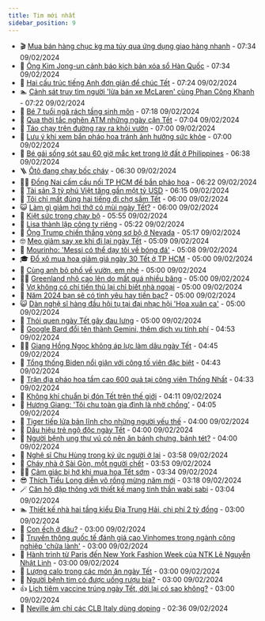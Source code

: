 ```yaml
---
title: Tim mới nhất
sidebar_position: 9
---
```


<!-- vnexpress-tin-moi-nhat:START -->
- 🎬 [Mua bán hàng chục kg ma túy qua ứng dụng giao hàng nhanh](https://vnexpress.net/mua-ban-hang-chuc-kg-ma-tuy-qua-ung-dung-giao-hang-nhanh-4710574.html) - 07:34 09/02/2024
- 🐎 [Ông Kim Jong-un cảnh báo kịch bản xóa sổ Hàn Quốc](https://vnexpress.net/ong-kim-jong-un-canh-bao-kich-ban-xoa-so-han-quoc-4710569.html) - 07:34 09/02/2024
- 🦍 [Hai cấu trúc tiếng Anh đơn giản để chúc Tết](https://vnexpress.net/hai-cau-truc-tieng-anh-don-gian-de-chuc-tet-4710582.html) - 07:24 09/02/2024
- 🏊 [Cảnh sát truy tìm người &#39;lừa bán xe McLaren&#39; cùng Phan Công Khanh](https://vnexpress.net/canh-sat-truy-tim-nguoi-lua-ban-xe-mclaren-cung-phan-cong-khanh-4710567.html) - 07:22 09/02/2024
- 🎊 [Bé 7 tuổi ngã rách tầng sinh môn](https://vnexpress.net/be-7-tuoi-nga-rach-tang-sinh-mon-4710558.html) - 07:18 09/02/2024
- 🎃 [Qua thời tắc nghẽn ATM những ngày cận Tết](https://vnexpress.net/qua-thoi-tac-nghen-atm-nhung-ngay-can-tet-4710123.html) - 07:04 09/02/2024
- 🧰 [Táo chạy trên đường ray ra khỏi vườn](https://vnexpress.net/tao-chay-tren-duong-ray-ra-khoi-vuon-4710403.html) - 07:00 09/02/2024
- 🔭 [Lưu ý khi xem bắn pháo hoa tránh ảnh hưởng sức khỏe](https://vnexpress.net/luu-y-khi-xem-ban-phao-hoa-tranh-anh-huong-suc-khoe-4709983.html) - 07:00 09/02/2024
- 🫶 [Bé gái sống sót sau 60 giờ mắc kẹt trong lở đất ở Philippines](https://vnexpress.net/be-gai-song-sot-sau-60-gio-mac-ket-trong-lo-dat-o-philippines-4710549.html) - 06:38 09/02/2024
- 🪜 [Ôtô đang chạy bốc cháy](https://vnexpress.net/oto-dang-chay-boc-chay-4710564.html) - 06:30 09/02/2024
- 👨‍🏫 [Đồng Nai cấm cầu nối TP HCM để bắn pháo hoa](https://vnexpress.net/dong-nai-cam-cau-noi-tp-hcm-de-ban-phao-hoa-4710554.html) - 06:22 09/02/2024
- 🎊 [Tài sản 3 tỷ phú Việt tăng gần một tỷ USD](https://vnexpress.net/tai-san-3-ty-phu-viet-tang-gan-mot-ty-usd-4710446.html) - 06:15 09/02/2024
- 🎊 [Tôi chỉ mất đúng hai tiếng đi chợ sắm Tết](https://vnexpress.net/toi-chi-mat-dung-hai-tieng-di-cho-sam-tet-4710539.html) - 06:00 09/02/2024
- 😺 [Làm gì giảm hơi thở có mùi ngày Tết?](https://vnexpress.net/lam-gi-giam-hoi-tho-co-mui-ngay-tet-4709963.html) - 06:00 09/02/2024
- 🐘 [Kiệt sức trong chạy bộ](https://vnexpress.net/kiet-suc-trong-chay-bo-4710533.html) - 05:55 09/02/2024
- 🌁 [Lisa thành lập công ty riêng](https://vnexpress.net/lisa-thanh-lap-cong-ty-rieng-4710551.html) - 05:22 09/02/2024
- 🐲 [Ông Trump chiến thắng vòng sơ bộ ở Nevada](https://vnexpress.net/ong-trump-chien-thang-vong-so-bo-o-nevada-4710540.html) - 05:17 09/02/2024
- 🤓 [Mẹo giảm say xe khi đi lại ngày Tết](https://vnexpress.net/meo-giam-say-xe-khi-di-lai-ngay-tet-4710483.html) - 05:09 09/02/2024
- 💪 [Mourinho: &#39;Messi có thể dạy tôi về bóng đá&#39;](https://vnexpress.net/mourinho-messi-co-the-day-toi-ve-bong-da-4710530.html) - 05:08 09/02/2024
- 🎓 [Đổ xô mua hoa giảm giá ngày 30 Tết ở TP HCM](https://vnexpress.net/do-xo-mua-hoa-giam-gia-ngay-30-tet-o-tp-hcm-4710538.html) - 05:00 09/02/2024
- 🫣 [Cùng anh bỏ phố về vườn, em nhé](https://vnexpress.net/cung-anh-bo-pho-ve-vuon-em-nhe-4710458.html) - 05:00 09/02/2024
- 🧑‍💻 [Greenland nhô cao lên do mất quá nhiều băng](https://vnexpress.net/greenland-nho-cao-len-do-mat-qua-nhieu-bang-4710385.html) - 05:00 09/02/2024
- 🐲 [Vợ không có chí tiến thủ lại chỉ biết nhà ngoại](https://vnexpress.net/vo-khong-co-chi-tien-thu-lai-chi-biet-nha-ngoai-4708226.html) - 05:00 09/02/2024
- 🌝 [Năm 2024 bạn sẽ có tình yêu hay tiền bạc?](https://vnexpress.net/nam-2024-ban-se-co-tinh-yeu-hay-tien-bac-4707990.html) - 05:00 09/02/2024
- 😺 [Dàn nghệ sĩ hàng đầu hội tụ tại đại nhạc hội &#39;Hoa xuân ca&#39;](https://vnexpress.net/dan-nghe-si-hang-dau-hoi-tu-tai-dai-nhac-hoi-hoa-xuan-ca-4710545.html) - 05:00 09/02/2024
- 🐎 [Thói quen ngày Tết gây đau lưng](https://vnexpress.net/thoi-quen-ngay-tet-gay-dau-lung-4710200.html) - 05:00 09/02/2024
- 🎡 [Google Bard đổi tên thành Gemini, thêm dịch vụ tính phí](https://vnexpress.net/google-bard-doi-ten-thanh-gemini-them-dich-vu-tinh-phi-4710541.html) - 04:53 09/02/2024
- 👨‍🏫 [Giang Hồng Ngọc không áp lực làm dâu ngày Tết](https://vnexpress.net/giang-hong-ngoc-khong-ap-luc-lam-dau-ngay-tet-4709825.html) - 04:45 09/02/2024
- 🦆 [Tổng thống Biden nổi giận với công tố viên đặc biệt](https://vnexpress.net/tong-thong-biden-noi-gian-voi-cong-to-vien-dac-biet-4710527.html) - 04:43 09/02/2024
- 🚦 [Trận địa pháo hoa tầm cao 600 quả tại công viên Thống Nhất](https://vnexpress.net/tran-dia-phao-hoa-tam-cao-600-qua-tai-cong-vien-thong-nhat-4710532.html) - 04:33 09/02/2024
- 💫 [Không khí chuẩn bị đón Tết trên thế giới](https://vnexpress.net/khong-khi-chuan-bi-don-tet-tren-the-gioi-4710501.html) - 04:11 09/02/2024
- 🎉 [Hương Giang: &#39;Tôi chu toàn gia đình là nhờ chồng&#39;](https://vnexpress.net/huong-giang-toi-chu-toan-gia-dinh-la-nho-chong-4709281.html) - 04:05 09/02/2024
- 🌋 [Tiger tiếp lửa bản lĩnh cho những người yếu thế](https://vnexpress.net/tiger-tiep-lua-ban-linh-cho-nhung-nguoi-yeu-the-4710510.html) - 04:00 09/02/2024
- 🤖 [Dấu hiệu trẻ ngộ độc ngày Tết](https://vnexpress.net/dau-hieu-tre-ngo-doc-ngay-tet-4709998.html) - 04:00 09/02/2024
- 🦏 [Người bệnh ung thư vú có nên ăn bánh chưng, bánh tét?](https://vnexpress.net/nguoi-benh-ung-thu-vu-co-nen-an-banh-chung-banh-tet-4709965.html) - 04:00 09/02/2024
- 🦩 [Nghệ sĩ Chu Hùng trong ký ức người ở lại](https://vnexpress.net/nghe-si-chu-hung-trong-ky-uc-nguoi-o-lai-4710215.html) - 03:58 09/02/2024
- 👺 [Cháy nhà ở Sài Gòn, một người chết](https://vnexpress.net/chay-nha-o-sai-gon-mot-nguoi-chet-4710529.html) - 03:53 09/02/2024
- 🧑‍🏫 [Cảm giác bị hớ khi mua hoa Tết sớm](https://vnexpress.net/cam-giac-bi-ho-khi-mua-hoa-tet-som-4710511.html) - 03:34 09/02/2024
- 😎 [Thích Tiểu Long diễn võ rồng mừng năm mới](https://vnexpress.net/thich-tieu-long-dien-vo-rong-mung-nam-moi-4710374.html) - 03:18 09/02/2024
- 🪄 [Căn hộ đập thông với thiết kế mang tinh thần wabi sabi](https://vnexpress.net/can-ho-dap-thong-voi-thiet-ke-mang-tinh-than-wabi-sabi-4710065.html) - 03:04 09/02/2024
- 🏊 [Thiết kế nhà hai tầng kiểu Địa Trung Hải, chi phí 2 tỷ đồng](https://vnexpress.net/thiet-ke-nha-hai-tang-kieu-dia-trung-hai-chi-phi-2-ty-dong-4710124.html) - 03:00 09/02/2024
- 💃 [Con ếch ở đâu?](https://vnexpress.net/con-ech-o-dau-4707742.html) - 03:00 09/02/2024
- 🦆 [Truyền thông quốc tế đánh giá cao Vinhomes trong ngành công nghiệp &#39;chữa lành&#39;](https://vnexpress.net/truyen-thong-quoc-te-danh-gia-cao-vinhomes-trong-nganh-cong-nghiep-chua-lanh-4710363.html) - 03:00 09/02/2024
- 🎊 [Hành trình từ Paris đến New York Fashion Week của NTK Lê Nguyễn Nhật Linh](https://vnexpress.net/hanh-trinh-tu-paris-den-new-york-fashion-week-cua-ntk-le-nguyen-nhat-linh-4710359.html) - 03:00 09/02/2024
- 👺 [Lượng calo trong các món ăn ngày Tết](https://vnexpress.net/luong-calo-trong-cac-mon-an-ngay-tet-4709988.html) - 03:00 09/02/2024
- 🎡 [Người bệnh tim có được uống rượu bia?](https://vnexpress.net/nguoi-benh-tim-co-duoc-uong-ruou-bia-4709953.html) - 03:00 09/02/2024
- 👍 [Lịch tiêm vaccine trúng ngày Tết, dời lại có sao không?](https://vnexpress.net/lich-tiem-vaccine-trung-ngay-tet-doi-lai-co-sao-khong-4709390.html) - 03:00 09/02/2024
- 🐎 [Neville ám chỉ các CLB Italy dùng doping](https://vnexpress.net/neville-am-chi-cac-clb-italy-dung-doping-4710490.html) - 02:36 09/02/2024<!-- vnexpress-tin-moi-nhat:END -->
